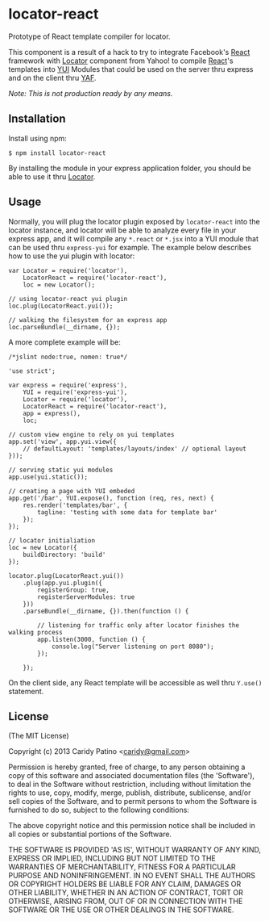 locator-react
=============

Prototype of React template compiler for locator.

This component is a result of a hack to try to integrate Facebook's [React][] framework with [Locator][] component from Yahoo! to compile [React][]'s templates into [YUI][] Modules that could be used on the server thru express and on the client thru [YAF][].

_Note: This is not production ready by any means._

[React]: https://github.com/facebook/react
[Locator]: https://github.com/yahoo/locator
[YUI]: https://github.com/yui/yui3
[YAF]: http://yuilibrary.com/yui/docs/app/


Installation
------------

Install using npm:

```shell
$ npm install locator-react
```

By installing the module in your express application folder, you should be able to use it thru [Locator][].


Usage
-----

Normally, you will plug the locator plugin exposed by `locator-react` into the locator instance, and locator will be able to analyze every file in your express app, and it will compile any `*.react` or `*.jsx` into a YUI module that can be used thru `express-yui` for example. The example below describes how to use the yui plugin with locator:

```
var Locator = require('locator'),
    LocatorReact = require('locator-react'),
    loc = new Locator();

// using locator-react yui plugin
loc.plug(LocatorReact.yui());

// walking the filesystem for an express app
loc.parseBundle(__dirname, {});
```

A more complete example will be:

```
/*jslint node:true, nomen: true*/

'use strict';

var express = require('express'),
    YUI = require('express-yui'),
    Locator = require('locator'),
    LocatorReact = require('locator-react'),
    app = express(),
    loc;

// custom view engine to rely on yui templates
app.set('view', app.yui.view({
    // defaultLayout: 'templates/layouts/index' // optional layout
}));

// serving static yui modules
app.use(yui.static());

// creating a page with YUI embeded
app.get('/bar', YUI.expose(), function (req, res, next) {
    res.render('templates/bar', {
        tagline: 'testing with some data for template bar'
    });
});

// locator initialiation
loc = new Locator({
    buildDirectory: 'build'
});

locator.plug(LocatorReact.yui())
    .plug(app.yui.plugin({
        registerGroup: true,
        registerServerModules: true
    }))
    .parseBundle(__dirname, {}).then(function () {

        // listening for traffic only after locator finishes the walking process
        app.listen(3000, function () {
            console.log("Server listening on port 8080");
        });

    });
```

On the client side, any React template will be accessible as well thru `Y.use()` statement.


License
-------

(The MIT License)

Copyright (c) 2013 Caridy Patino &lt;caridy@gmail.com&gt;

Permission is hereby granted, free of charge, to any person obtaining
a copy of this software and associated documentation files (the
'Software'), to deal in the Software without restriction, including
without limitation the rights to use, copy, modify, merge, publish,
distribute, sublicense, and/or sell copies of the Software, and to
permit persons to whom the Software is furnished to do so, subject to
the following conditions:

The above copyright notice and this permission notice shall be
included in all copies or substantial portions of the Software.

THE SOFTWARE IS PROVIDED 'AS IS', WITHOUT WARRANTY OF ANY KIND,
EXPRESS OR IMPLIED, INCLUDING BUT NOT LIMITED TO THE WARRANTIES OF
MERCHANTABILITY, FITNESS FOR A PARTICULAR PURPOSE AND NONINFRINGEMENT.
IN NO EVENT SHALL THE AUTHORS OR COPYRIGHT HOLDERS BE LIABLE FOR ANY
CLAIM, DAMAGES OR OTHER LIABILITY, WHETHER IN AN ACTION OF CONTRACT,
TORT OR OTHERWISE, ARISING FROM, OUT OF OR IN CONNECTION WITH THE
SOFTWARE OR THE USE OR OTHER DEALINGS IN THE SOFTWARE.